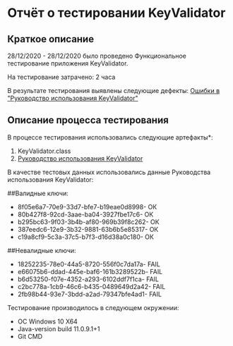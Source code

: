 # Отчёт о тестировании KeyValidator

## Краткое описание

28/12/2020 - 28/12/2020 было проведено Функциональное тестирование приложения KeyValidator.

На тестирование затрачено: 2 часа

В результате тестирования выявлены следующие дефекты:
[Ошибки в "Руководство использования KeyValidator"](https://github.com/mirasim/KeyValidator/issues/1)


## Описание процесса тестирования

В процессе тестирования использовались следующие артефакты*:
1. KeyValidator.class 
2. [Руководство использования KeyValidator](https://github.com/netology-code/javaqa-homeworks/blob/master/intro/user-manual.md)

В качестве тестовых данных использовались данные Руководства использования KeyValidator:

##Валидные ключи:

* 8f05e6a7-70e9-33d7-bfe7-b19eae0d8998- ОК
* 80b427f8-92cd-3aae-ba04-3927fbe17c6- ОК
* b295bc63-9f03-3b4b-af80-969b39f8c262- ОК
* 387eedc6-12e9-3b32-9881-63b6b5e85317- ОК
* c19a8cf9-5c3a-37c5-b7f3-d16d38a0c180- ОК

##Невалидные ключи:

* 18252235-78e0-44a5-8720-556f0c7da17a- FAIL
* e66075b6-ddad-445e-baf6-161b3289522b- FAIL
* b6d53250-f07e-4352-a293-6102ddf7f1ca- FAIL
* c2bc778a-1cb9-46c6-b435-0489649d2a42- FAIL
* 2fb98b44-93e7-3bdd-a2ad-79347bfe4ad1- FAIL

Тестирование производилось в следующем окружении:
* ОС Windows 10 X64
* Java-version build 11.0.9.1+1 
* Git CMD
